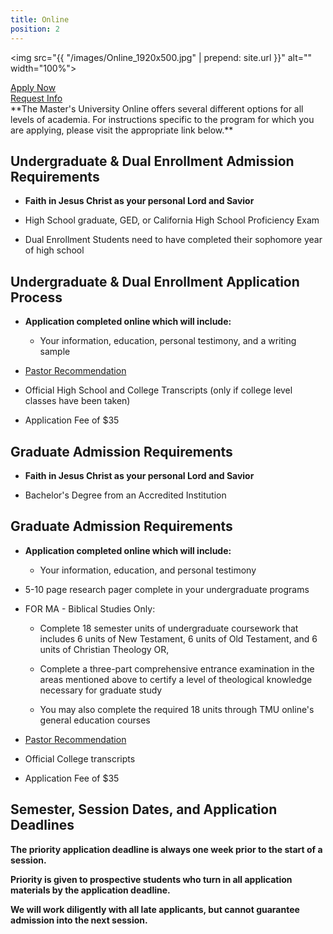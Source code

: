 ```yaml
---
title: Online
position: 2
---
```


<img src="{{ "/images/Online_1920x500.jpg" | prepend: site.url }}" alt="" width="100%">
<div class="row">
<div class="col s12 m4 l3 right admissions-btns">
<a href="http://bit.ly/TMUOLAPP" class="btn btn-navy">Apply Now</a><br>
<a href="http://bit.ly/TMUOLAPP" class="btn btn-navy">Request Info</a>
</div>
</div>
**The Master's University Online offers several different options for all levels of academia. For instructions specific to the program for which you are applying, please visit the appropriate link below.**

## **Undergraduate & Dual Enrollment Admission Requirements**

* **Faith in Jesus Christ as your personal Lord and Savior**

* High School graduate, GED, or California High School Proficiency Exam

* Dual Enrollment Students need to have completed their sophomore year of high school

## **Undergraduate & Dual Enrollment Application Process**

* **Application completed online which will include:**

  * Your information, education, personal testimony, and a writing sample

* [Pastor Recommendation](http://www.masters.edu/academics/online/pastoral-recommendation-request/ "Pastoral Recommendation Request")

* Official High School and College Transcripts (only if college level classes have been taken)

* Application Fee of $35

## **Graduate Admission Requirements**

* **Faith in Jesus Christ as your personal Lord and Savior**

* Bachelor's Degree from an Accredited Institution

## **Graduate Admission Requirements**

* **Application completed online which will include:**

  * Your information, education, and personal testimony

* 5-10 page research pager complete in your undergraduate programs

* FOR MA - Biblical Studies Only:

  * Complete 18 semester units of undergraduate coursework that includes 6 units of New Testament, 6 units of Old Testament, and 6 units of Christian Theology OR,

  * Complete a three-part comprehensive entrance examination in the areas mentioned above to certify a level of theological knowledge necessary for graduate study

  * You may also complete the required 18 units through TMU online's general education courses

* [Pastor Recommendation](http://www.masters.edu/academics/online/pastoral-recommendation-request/ "Pastoral Recommendation Request")

* Official College transcripts

* Application Fee of $35

## **Semester, Session Dates, and Application Deadlines**

**The priority application deadline is always one week prior to the start of a session.**

**Priority is given to prospective students who turn in all application materials by the application deadline.**

**We will work diligently with all late applicants, but cannot guarantee admission into the next session.**
